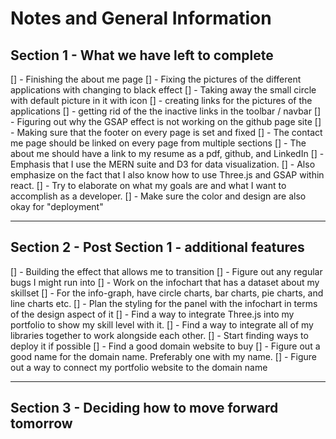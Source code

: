 # Notes and General Information

## Section 1 - What we have left to complete

[] - Finishing the about me page 
[] - Fixing the pictures of the different applications with changing to black effect 
[] - Taking away the small circle with default picture in it with icon
[] - creating links for the pictures of the applications 
[] - getting rid of the the inactive links in the toolbar / navbar 
[] - Figuring out why the GSAP effect is not working on the github page site 
[] - Making sure that the footer on every page is set and fixed 
[] - The contact me page should be linked on every page from multiple sections 
[] - The about me should have a link to my resume as a pdf, github, and LinkedIn
[] - Emphasis that I use the MERN suite and D3 for data visualization.
[] - Also emphasize on the fact that I also know how to use Three.js and GSAP within react. 
[] - Try to elaborate on what my goals are and what I want to accomplish as a developer. 
[] - Make sure the color and design are also okay for "deployment"

----------------------------------------------------------------
## Section 2 - Post Section 1 - additional features 

[] - Building the effect that allows me to transition 
[] - Figure out any regular bugs I might run into
[] - Work on the infochart that has a dataset about my skillset 
[] - For the info-graph, have circle charts, bar charts, pie charts, and line charts etc.
[] - Plan the styling for the panel with the infochart in terms of the design aspect of it
[] - Find a way to integrate Three.js into my portfolio to show my skill level with it. 
[] - Find a way to integrate all of my libraries together to work alongside each other. 
[] - Start finding ways to deploy it if possible
[] - Find a good domain website to buy 
[] - Figure out a good name for the domain name. Preferably one with my name. 
[] - Figure out a way to connect my portfolio website to the domain name

-----------------------------------------------------------

## Section 3 - Deciding how to move forward tomorrow 




